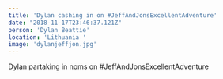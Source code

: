 ```yaml
---
title: 'Dylan cashing in on #JeffAndJonsExcellentAdventure'
date: "2018-11-17T23:46:37.121Z"
person: 'Dylan Beattie'
location: 'Lithuania '
image: 'dylanjeffjon.jpg'
---
```


Dylan partaking in noms on #JeffAndJonsExcellentAdventure
